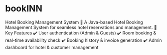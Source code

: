 # bookINN
Hotel Booking Management System 🏨 A Java-based Hotel Booking Management System for seamless hotel reservations and management.  🚀 Key Features ✔️ User authentication (Admin &amp; Guests) ✔️ Room booking &amp; real-time availability check ✔️ Booking history &amp; invoice generation ✔️ Admin dashboard for hotel &amp; customer management  
